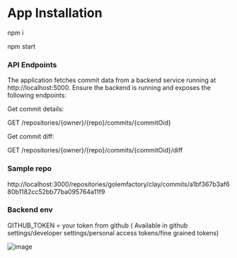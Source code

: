 # App Installation
npm i

npm start

### API Endpoints

The application fetches commit data from a backend service running at http://localhost:5000. Ensure the backend is running and exposes the following endpoints:

Get commit details:

GET /repositories/{owner}/{repo}/commits/{commitOid}

Get commit diff:

GET /repositories/{owner}/{repo}/commits/{commitOid}/diff

### Sample repo
http://localhost:3000/repositories/golemfactory/clay/commits/a1bf367b3af680b1182cc52bb77ba095764a11f9

### Backend env
GITHUB_TOKEN = your token from github ( Available in github settings/developer settings/personal access tokens/fine grained tokens) 

![image](https://github.com/user-attachments/assets/d78d34c6-fb4a-45fd-9102-5c9c6f39de6a)

